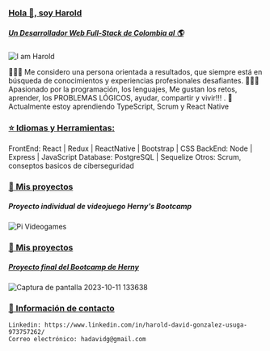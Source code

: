 ### [ Hola 👋, soy Harold](https://github.com/Tolistor/JobPreparation/blob/main/README.md)

##### [Un Desarrollador Web Full-Stack de Colombia al 🌎](https://github.com/Tolistor/JobPreparation/blob/main/README.md)

![I am Harold](https://github.com/Tolistor/JobPreparation/assets/111602672/1f2bb632-b780-47d8-b650-13cb61e6f1c1)

🙋🏻‍♂️ Me considero una persona orientada a resultados, que siempre está en búsqueda de conocimientos y experiencias profesionales desafiantes.
👨🏻‍💻 Apasionado por la programación, los lenguajes, Me gustan los retos, aprender, los PROBLEMAS LÓGICOS, ayudar, compartir y vivir!!! .
🌱 Actualmente estoy aprendiendo TypeScript, Scrum y React Native 


### [⭐  Idiomas y Herramientas:](https://github.com/Tolistor/JobPreparation/blob/main/README.md)

FrontEnd: React | Redux | ReactNative | Bootstrap | CSS
BackEnd: Node | Express | JavaScript
Database: PostgreSQL | Sequelize
Otros: Scrum, conseptos basicos de ciberseguridad



### [📌 Mis proyectos](https://github.com/Tolistor/JobPreparation/blob/main/README.md)
##### Proyecto individual de videojuego Herny's Bootcamp 
![Pi Videogames](https://github.com/Tolistor/JobPreparation/assets/111602672/24ba3b70-74d0-43d2-b56c-fac66e9b0fa1)


### [📌 Mis proyectos](https://github.com/Tolistor/JobPreparation/blob/main/README.md)



##### [Proyecto final del Bootcamp de Herny ](https://github.com/Tolistor/JobPreparation/blob/main/README.md)
![Captura de pantalla 2023-10-11 133638](https://github.com/Tolistor/JobPreparation/assets/111602672/4f20fec8-8dc0-4016-a469-b08864d02735)


### [📲 Información de contacto](https://github.com/Tolistor/JobPreparation/blob/main/README.md)

    Linkedin: https://www.linkedin.com/in/harold-david-gonzalez-usuga-973757262/
    Correo electrónico: hadavidg@gmail.com



<!--
**Tolistor/Tolistor** is a ✨ _special_ ✨ repository because its `README.md` (this file) appears on your GitHub profile.

Here are some ideas to get you started:

- 🔭 I’m currently working on ...
- 🌱 I’m currently learning ...
- 👯 I’m looking to collaborate on ...
- 🤔 I’m looking for help with ...
- 💬 Ask me about ...
- 📫 How to reach me: ...
- 😄 Pronouns: ...
- ⚡ Fun fact: ...
-->
